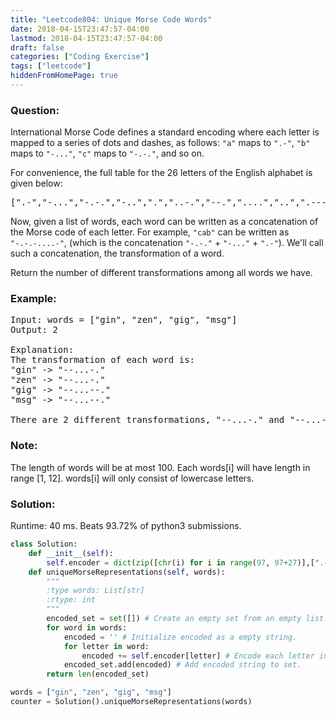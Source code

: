 ```yaml
---
title: "Leetcode804: Unique Morse Code Words"
date: 2018-04-15T23:47:57-04:00
lastmod: 2018-04-15T23:47:57-04:00
draft: false
categories: ["Coding Exercise"]
tags: ["leetcode"]
hiddenFromHomePage: true
---
```


### Question:
International Morse Code defines a standard encoding where each letter is mapped to a series of dots and dashes, as follows: `"a"` maps to `".-"`, `"b"` maps to `"-..."`, `"c"` maps to `"-.-."`, and so on.

For convenience, the full table for the 26 letters of the English alphabet is given below:

<!--more-->

<pre>
[".-","-...","-.-.","-..",".","..-.","--.","....","..",".---","-.-",".-..","--","-.","---",".--.","--.-",".-.","...","-","..-","...-",".--","-..-","-.--","--.."]
</pre>

Now, given a list of words, each word can be written as a concatenation of the Morse code of each letter. For example, `"cab"` can be written as `"-.-.-....-"`, (which is the concatenation `"-.-."` + `"-..."` + `".-"`). We'll call such a concatenation, the transformation of a word.

Return the number of different transformations among all words we have.

### Example:
<pre>
Input: words = ["gin", "zen", "gig", "msg"]
Output: 2

Explanation: 
The transformation of each word is:
"gin" -> "--...-."
"zen" -> "--...-."
"gig" -> "--...--."
"msg" -> "--...--."

There are 2 different transformations, "--...-." and "--...--.".
</pre>

### Note:
The length of words will be at most 100.
Each words[i] will have length in range [1, 12].
words[i] will only consist of lowercase letters.

### Solution:
Runtime: 40 ms. Beats 93.72% of python3 submissions.
```python
class Solution:
    def __init__(self):
        self.encoder = dict(zip([chr(i) for i in range(97, 97+27)],[".-","-...","-.-.","-..",".","..-.","--.","....","..",".---","-.-",".-..","--","-.","---",".--.","--.-",".-.","...","-","..-","...-",".--","-..-","-.--","--.."]))
    def uniqueMorseRepresentations(self, words):
        """
        :type words: List[str]
        :rtype: int
        """
        encoded_set = set([]) # Create an empty set from an empty list.
        for word in words:
            encoded = '' # Initialize encoded as a empty string.
            for letter in word:
                encoded += self.encoder[letter] # Encode each letter in a word, append to encoded string.
            encoded_set.add(encoded) # Add encoded string to set.
        return len(encoded_set)

words = ["gin", "zen", "gig", "msg"]
counter = Solution().uniqueMorseRepresentations(words)
```
